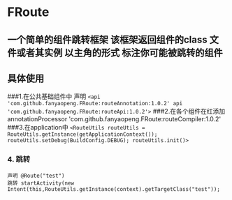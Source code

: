# FRoute
## 一个简单的组件跳转框架 该框架返回组件的class 文件或者其实例  以主角的形式 标注你可能被跳转的组件 
## 具体使用 
 ###1.在公共基础组件中 声明
  `<api 'com.github.fanyaopeng.FRoute:routeAnnotation:1.0.2'
  api 'com.github.fanyaopeng.FRoute:routeApi:1.0.2'>`
 ###2.在各个组件在红添加
   annotationProcessor 'com.github.fanyaopeng.FRoute:routeCompiler:1.0.2'
 ###3.在application中
 `<RouteUtils routeUtils = RouteUtils.getInstance(getApplicationContext());
  routeUtils.setDebug(BuildConfig.DEBUG);
  routeUtils.init()>`
 ### 4. 跳转
    声明 @Route("test")
    跳转 startActivity(new Intent(this,RouteUtils.getInstance(context).getTargetClass("test"));
    
      
  
 
